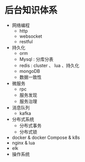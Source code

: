 # 后台知识体系

- 网络编程
    - http
    - websocket
    - restful
- 持久化
    - orm
    - Mysql : 分库分表 
    - redis : cluster 、 lua 、持久化
    - mongoDB
    - 数据一致性
- 微服务
    - rpc
    - 服务发现
    - 服务治理
- 消息队列
    - kafka
- 分布式系统
    - 分布式事务
    - 分布式锁
- docker & docker Compose & k8s
- nginx & lua
- elk
- 操作系统